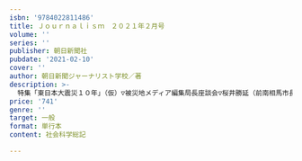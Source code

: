```yaml
---
isbn: '9784022811486'
title: Ｊｏｕｒｎａｌｉｓｍ　２０２１年２月号
volume: ''
series: ''
publisher: 朝日新聞社
pubdate: '2021-02-10'
cover: ''
author: 朝日新聞ジャーナリスト学校／著
description: >-
  特集「東日本大震災１０年」（仮）▽被災地メディア編集局長座談会▽桜井勝延（前南相馬市長）▽鈴木英里（東海新報）▽菊池由貴子（大槌新聞）▽片山夏子（東京新聞）▽赤坂憲雄（学習院大教授）▽遠藤薫（同）▽坂田邦子（東北大講師）▽飛鳥あると（漫画家）▽遠藤協（映画監督）ほか。
price: '741'
genre: ''
target: 一般
format: 単行本
content: 社会科学総記

---
```

